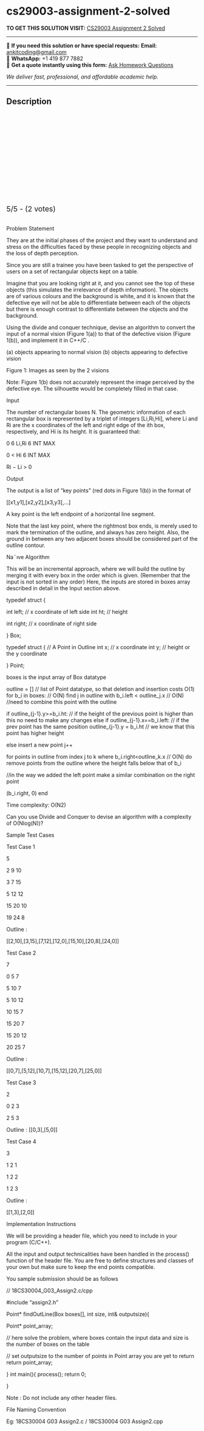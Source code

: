 # cs29003-assignment-2-solved
**TO GET THIS SOLUTION VISIT:** [CS29003 Assignment 2 Solved](https://www.ankitcodinghub.com/product/cs29003-solved-12/)


---

📩 **If you need this solution or have special requests:** **Email:** ankitcoding@gmail.com  
📱 **WhatsApp:** +1 419 877 7882  
📄 **Get a quote instantly using this form:** [Ask Homework Questions](https://www.ankitcodinghub.com/services/ask-homework-questions/)

*We deliver fast, professional, and affordable academic help.*

---

<h2>Description</h2>



<div class="kk-star-ratings kksr-auto kksr-align-center kksr-valign-top" data-payload="{&quot;align&quot;:&quot;center&quot;,&quot;id&quot;:&quot;117767&quot;,&quot;slug&quot;:&quot;default&quot;,&quot;valign&quot;:&quot;top&quot;,&quot;ignore&quot;:&quot;&quot;,&quot;reference&quot;:&quot;auto&quot;,&quot;class&quot;:&quot;&quot;,&quot;count&quot;:&quot;2&quot;,&quot;legendonly&quot;:&quot;&quot;,&quot;readonly&quot;:&quot;&quot;,&quot;score&quot;:&quot;5&quot;,&quot;starsonly&quot;:&quot;&quot;,&quot;best&quot;:&quot;5&quot;,&quot;gap&quot;:&quot;4&quot;,&quot;greet&quot;:&quot;Rate this product&quot;,&quot;legend&quot;:&quot;5\/5 - (2 votes)&quot;,&quot;size&quot;:&quot;24&quot;,&quot;title&quot;:&quot;CS29003 Assignment 2 Solved&quot;,&quot;width&quot;:&quot;138&quot;,&quot;_legend&quot;:&quot;{score}\/{best} - ({count} {votes})&quot;,&quot;font_factor&quot;:&quot;1.25&quot;}">

<div class="kksr-stars">

<div class="kksr-stars-inactive">
            <div class="kksr-star" data-star="1" style="padding-right: 4px">


<div class="kksr-icon" style="width: 24px; height: 24px;"></div>
        </div>
            <div class="kksr-star" data-star="2" style="padding-right: 4px">


<div class="kksr-icon" style="width: 24px; height: 24px;"></div>
        </div>
            <div class="kksr-star" data-star="3" style="padding-right: 4px">


<div class="kksr-icon" style="width: 24px; height: 24px;"></div>
        </div>
            <div class="kksr-star" data-star="4" style="padding-right: 4px">


<div class="kksr-icon" style="width: 24px; height: 24px;"></div>
        </div>
            <div class="kksr-star" data-star="5" style="padding-right: 4px">


<div class="kksr-icon" style="width: 24px; height: 24px;"></div>
        </div>
    </div>

<div class="kksr-stars-active" style="width: 138px;">
            <div class="kksr-star" style="padding-right: 4px">


<div class="kksr-icon" style="width: 24px; height: 24px;"></div>
        </div>
            <div class="kksr-star" style="padding-right: 4px">


<div class="kksr-icon" style="width: 24px; height: 24px;"></div>
        </div>
            <div class="kksr-star" style="padding-right: 4px">


<div class="kksr-icon" style="width: 24px; height: 24px;"></div>
        </div>
            <div class="kksr-star" style="padding-right: 4px">


<div class="kksr-icon" style="width: 24px; height: 24px;"></div>
        </div>
            <div class="kksr-star" style="padding-right: 4px">


<div class="kksr-icon" style="width: 24px; height: 24px;"></div>
        </div>
    </div>
</div>


<div class="kksr-legend" style="font-size: 19.2px;">
            5/5 - (2 votes)    </div>
    </div>
&nbsp;

Problem Statement

They are at the initial phases of the project and they want to understand and stress on the difficulties faced by these people in recognizing objects and the loss of depth perception.

Since you are still a trainee you have been tasked to get the perspective of users on a set of rectangular objects kept on a table.

Imagine that you are looking right at it, and you cannot see the top of these objects (this simulates the irrelevance of depth information). The objects are of various colours and the background is white, and it is known that the defective eye will not be able to differentiate between each of the objects but there is enough contrast to differentiate between the objects and the background.

Using the divide and conquer technique, devise an algorithm to convert the input of a normal vision (Figure 1(a)) to that of the defective vision (Figure 1(b)), and implement it in C++/C .

(a) objects appearing to normal vision (b) objects appearing to defective vision

Figure 1: Images as seen by the 2 visions

Note: Figure 1(b) does not accurately represent the image perceived by the defective eye. The silhouette would be completely filled in that case.

Input

The number of rectangular boxes N. The geometric information of each rectangular box is represented by a triplet of integers [Li,Ri,Hi], where Li and Ri are the x coordinates of the left and right edge of the ith box, respectively, and Hi is its height. It is guaranteed that:

0 6 Li,Ri 6 INT MAX

0 &lt; Hi 6 INT MAX

Ri − Li &gt; 0

Output

The output is a list of “key points” (red dots in Figure 1(b)) in the format of

[[x1,y1],[x2,y2],[x3,y3],…]

A key point is the left endpoint of a horizontal line segment.

Note that the last key point, where the rightmost box ends, is merely used to mark the termination of the outline, and always has zero height. Also, the ground in between any two adjacent boxes should be considered part of the outline contour.

Na¨ıve Algorithm

This will be an incremental approach, where we will build the outline by merging it with every box in the order which is given. (Remember that the input is not sorted in any order) Here, the inputs are stored in boxes array described in detail in the Input section above.

typedef struct {

int left; // x coordinate of left side int ht; // height

int right; // x coordinate of right side

} Box;

typedef struct { // A Point in Outline int x; // x coordinate int y; // height or the y coordinate

} Point;

boxes is the input array of Box datatype

outline = [] // list of Point datatype, so that deletion and insertion costs O(1) for b_i in boxes: // O(N) find j in outline with b_i.left &lt; outline_j.x // O(N) //need to combine this point with the outline

if outline_{j-1}.y&gt;=b_i.ht: // if the height of the previous point is higher than this no need to make any changes else if outline_{j-1}.x==b_i.left: // if the prev point has the same position outline_{j-1}.y = b_i.ht // we know that this point has higher height

else insert a new point j++

for points in outline from index j to k where b_i.right&lt;outline_k.x // O(N) do remove points from the outline where the height falls below that of b_i

//in the way we added the left point make a similar combination on the right point

(b_i.right, 0) end

Time complexity: O(N2)

Can you use Divide and Conquer to devise an algorithm with a complexity of O(Nlog(N))?

Sample Test Cases

Test Case 1

5

2 9 10

3 7 15

5 12 12

15 20 10

19 24 8

Outline :

[[2,10],[3,15],[7,12],[12,0],[15,10],[20,8],[24,0]]

Test Case 2

7

0 5 7

5 10 7

5 10 12

10 15 7

15 20 7

15 20 12

20 25 7

Outline :

[[0,7],[5,12],[10,7],[15,12],[20,7],[25,0]]

Test Case 3

2

0 2 3

2 5 3

Outline : [[0,3],[5,0]]

Test Case 4

3

1 2 1

1 2 2

1 2 3

Outline :

[[1,3],[2,0]]

Implementation Instructions

We will be providing a header file, which you need to include in your program (C/C++).

All the input and output technicalities have been handled in the process() function of the header file. You are free to define structures and classes of your own but make sure to keep the end points compatible.

You sample submission should be as follows

// 18CS30004_G03_Assign2.c/cpp

#include “assign2.h”

Point* findOutLine(Box boxes[], int size, int&amp; outputsize){

Point* point_array;

// here solve the problem, where boxes contain the input data and size is the number of boxes on the table

// set outputsize to the number of points in Point array you are yet to return return point_array;

} int main(){ process(); return 0;

}

Note : Do not include any other header files.

File Naming Convention

Eg: 18CS30004 G03 Assign2.c / 18CS30004 G03 Assign2.cpp
